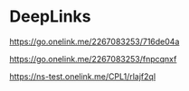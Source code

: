 # DeepLinks

https://go.onelink.me/2267083253/716de04a

https://go.onelink.me/2267083253/fnpcqnxf

https://ns-test.onelink.me/CPL1/rlajf2ql
